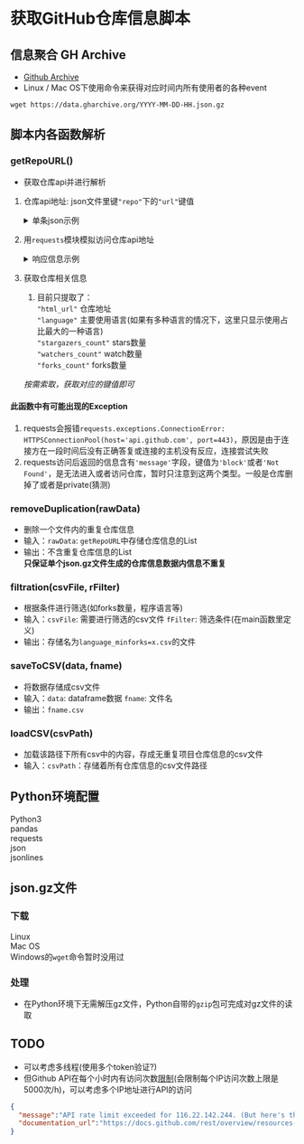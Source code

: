# 获取GitHub仓库信息脚本

## 信息聚合 GH Archive
* [Github Archive](https://www.gharchive.org/)
* Linux / Mac OS下使用命令来获得对应时间内所有使用者的各种event
```shell
wget https://data.gharchive.org/YYYY-MM-DD-HH.json.gz
```

## 脚本内各函数解析
### getRepoURL()
* 获取仓库api并进行解析

1. 仓库api地址: json文件里键`"repo"`下的`"url"`键值  
   <details>
   <summary>单条json示例</summary>  
   
    ```json
    {
      "id": "15847076753",
      "type": "CreateEvent",
      "actor": {
          "id": 483114,
          ...
      },
      "repo": {
          "id": 95529911,
          "name": "ow2-proactive/proactive-examples",
          "url": "https://api.github.com/repos/ow2-proactive/proactive-examples"
      },
      "payload": {
          ...
      },
      "public": true,
      "created_at": "2021-04-07T13:00:00Z",
      "org": {    
          ...
      }
    }
    ```
   
    </details>

2. 用`requests`模块模拟访问仓库api地址  
   <details>
   <summary>响应信息示例</summary>  
   
    ```json
    {
      "id": 95529911,
      "node_id": "MDEwOlJlcG9zaXRvcnk5NTUyOTkxMQ==",
      "name": "proactive-examples",
      "full_name": "ow2-proactive/proactive-examples",
      "private": false,
      "owner": {
        "login": "ow2-proactive",
        ...
      },
      "html_url": "https://github.com/ow2-proactive/proactive-examples",
      "description": "This repository centralizes all the proactive objects (workflows, rules,..)",
      "fork": false,
        ...
      "stargazers_count": 6,
      "watchers_count": 6,
      "language": "Python",
        ...
      "forks_count": 29,
        ...
      "organization": {
        ...
      },
      "network_count": 29,
      "subscribers_count": 16
    }
    ```
   
  </details>

3. 获取仓库相关信息  
   1. 目前只提取了：  
   `"html_url"` 仓库地址  
   `"language"` 主要使用语言(如果有多种语言的情况下，这里只显示使用占比最大的一种语言)  
   `"stargazers_count"` stars数量  
   `"watchers_count"` watch数量  
   `"forks_count"` forks数量  

   *按需索取，获取对应的键值即可*


#### 此函数中有可能出现的Exception
1. requests会报错`requests.exceptions.ConnectionError: HTTPSConnectionPool(host='api.github.com', port=443)`，原因是由于连接方在一段时间后没有正确答复或连接的主机没有反应，连接尝试失败
2. requests访问后返回的信息含有`'message'`字段，键值为`'block'`或者`'Not Found'`，是无法进入或者访问仓库，暂时只注意到这两个类型。一般是仓库删掉了或者是private(猜测)



### removeDuplication(rawData)
* 删除一个文件内的重复仓库信息
* 输入：`rawData`: `getRepoURL`中存储仓库信息的List
* 输出：不含重复仓库信息的List  
**只保证单个json.gz文件生成的仓库信息数据内信息不重复**

### filtration(csvFile, rFilter)
* 根据条件进行筛选(如forks数量，程序语言等)
* 输入：`csvFile`: 需要进行筛选的csv文件  `fFilter`: 筛选条件(在main函数里定义)
* 输出：存储名为`language_minforks=x.csv`的文件

### saveToCSV(data, fname)
* 将数据存储成csv文件
* 输入：`data`: dataframe数据  `fname`: 文件名
* 输出：`fname.csv`

### loadCSV(csvPath)
* 加载该路径下所有csv中的内容，存成无重复项目仓库信息的csv文件
* 输入：`csvPath`：存储着所有仓库信息的csv文件路径

## Python环境配置
Python3  
pandas  
requests  
json  
jsonlines

## json.gz文件
### 下载
Linux  
Mac OS  
Windows的`wget`命令暂时没用过
### 处理
* 在Python环境下无需解压gz文件，Python自带的`gzip`包可完成对gz文件的读取

## TODO
* 可以考虑多线程(使用多个token验证?)
* 但Github API在每个小时内有访问次数[限制](https://docs.github.com/en/rest/overview/resources-in-the-rest-api#rate-limiting)(会限制每个IP访问次数上限是5000次/h)，可以考虑多个IP地址进行API的访问
```json
{
  "message":"API rate limit exceeded for 116.22.142.244. (But here's the good news: Authenticated requests get a higher rate limit. Check out the documentation for more details.)",  
  "documentation_url":"https://docs.github.com/rest/overview/resources-in-the-rest-api#rate-limiting"
}
```

